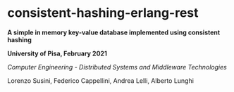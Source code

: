 # consistent-hashing-erlang-rest
 
**A simple in memory key-value database implemented using consistent hashing**

**University of Pisa, February 2021**
 
 _Computer Engineering - Distributed Systems and Middleware Technologies_

  Lorenzo Susini, Federico Cappellini, Andrea Lelli, Alberto Lunghi

